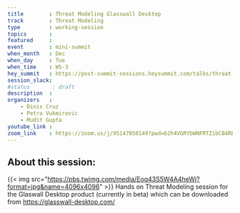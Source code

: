```yaml
---
title        : Threat Modeling Glasswall Desktop
track        : Threat Modeling
type         : working-session
topics       :
featured     :
event        : mini-summit
when_month   : Dec
when_day     : Tue
when_time    : WS-3
hey_summit   : https://post-summit-sessions.heysummit.com/talks/threat-modeling-glasswall-desktop
session_slack:
#status       : draft
description  :
organizers   :
    - Dinis Cruz
    - Petra Vukmirovic
    - Mudit Gupta
youtube_link :
zoom_link    : https://zoom.us/j/95147858149?pwd=b2h4VGRYbWNFRTZibC84RE1zb2huZz09
---
```


## About this session:
{{< img src="https://pbs.twimg.com/media/Eoq43S5W4A4heWj?format=jpg&name=4096x4096" >}} 
Hands on Threat Modeling session for the Glaswall Desktop
product (currently in beta) which can be downloaded from https://glasswall-desktop.com/

